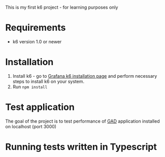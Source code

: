This is my first k6 project - for learning purposes only

# Requirements
- k6 version 1.0 or newer
# Installation
1. Install k6 - go to [Grafana k6 installation page](https://grafana.com/docs/k6/latest/set-up/install-k6/) and perform necessary steps to install k6 on your system.
2. Run `npm install`
# Test application
The goal of the project is to test performance of [GAD](https://github.com/jaktestowac/gad-gui-api-demo) application installed on localhost (port 3000)
# Running tests written in Typescript
